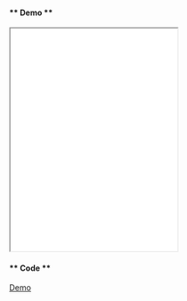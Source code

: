 <!-- tabs:start -->

#### ** Demo **

<iframe src="/examples/request_context.html" height=400></iframe>

#### ** Code **

[Demo](/examples/request_context.html ':include :type=code text')

<!-- tabs:end -->
